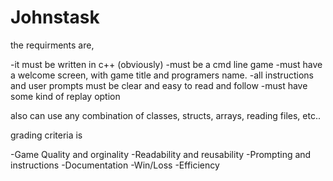 Johnstask
=========

the requirments are,

-it must be written in c++ (obviously)
-must be a cmd line game
-must have a welcome screen, with game title and programers name.
-all instructions and user prompts must be clear and easy to read and follow
-must have some kind of replay option


also can use any combination of classes, structs, arrays, reading files, etc..

grading criteria is

-Game Quality and orginality
-Readability and reusability
-Prompting and instructions
-Documentation
-Win/Loss
-Efficiency

